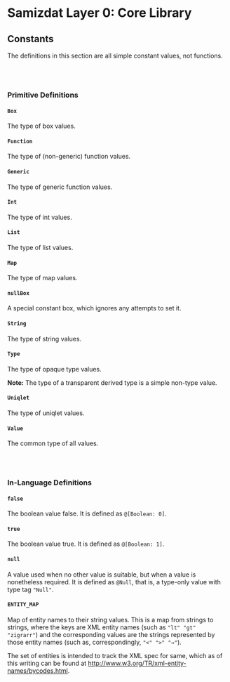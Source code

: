 Samizdat Layer 0: Core Library
==============================

Constants
---------

The definitions in this section are all simple constant values, not
functions.

<br><br>
### Primitive Definitions

#### `Box`

The type of box values.

#### `Function`

The type of (non-generic) function values.

#### `Generic`

The type of generic function values.

#### `Int`

The type of int values.

#### `List`

The type of list values.

#### `Map`

The type of map values.

#### `nullBox`

A special constant box, which ignores any attempts to set it.

#### `String`

The type of string values.

#### `Type`

The type of opaque type values.

**Note:** The type of a transparent derived type is a simple non-type
value.

#### `Uniqlet`

The type of uniqlet values.

#### `Value`

The common type of all values.


<br><br>
### In-Language Definitions

#### `false`

The boolean value false. It is defined as `@[Boolean: 0]`.

#### `true`

The boolean value true. It is defined as `@[Boolean: 1]`.

#### `null`

A value used when no other value is suitable, but when a value is
nonetheless required. It is defined as `@Null`, that is, a type-only
value with type tag `"Null"`.

#### `ENTITY_MAP`

Map of entity names to their string values. This is a map from strings to
strings, where the keys are XML entity names (such as `"lt" "gt" "zigrarr"`)
and the corresponding values are the strings represented by those entity
names (such as, correspondingly, `"<" ">" "⇝"`).

The set of entities is intended to track the XML spec for same, which
as of this writing can be found at
<http://www.w3.org/TR/xml-entity-names/bycodes.html>.
